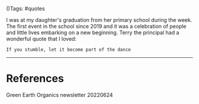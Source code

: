 ()Tags: #quotes

I was at my daughter's graduation from her primary school during the week. The first event in the school since 2019 and it was a celebration of people and little lives embarking on a new beginning. Terry the principal had a wonderful quote that I loved:

```quote
If you stumble, let it become part of the dance
```

---
# References

Green Earth Organics newsletter 20220624